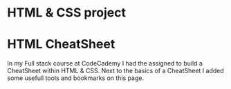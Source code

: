 # HTML & CSS project

<h1>HTML CheatSheet</h1>

In my Full stack course at CodeCademy I had the assigned to build a CheatSheet within HTML & CSS. Next to the basics of a CheatSheet I added some usefull tools and bookmarks on this page.